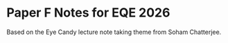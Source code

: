 # Paper F Notes for EQE 2026
Based on the Eye Candy lecture note taking theme from Soham Chatterjee.
